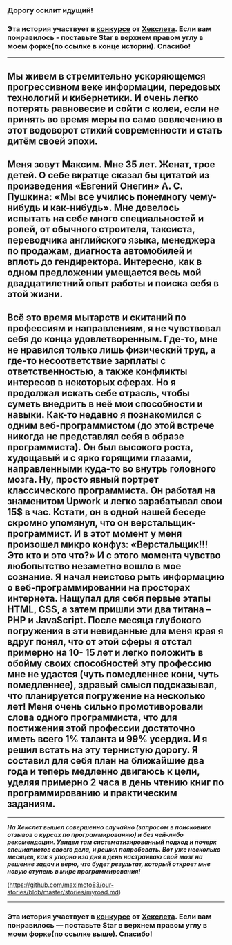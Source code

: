 
### Дорогу осилит идущий!
### Эта история участвует в [конкурсе](http://mystory.hexlet.io/) от [Хекслета](https://ru.hexlet.io/). Если вам понравилось - поставьте Star в верхнем правом углу в моем форке(по ссылке в конце истории). Спасибо!

---
        
Мы живем в стремительно ускоряющемся прогрессивном веке информации, передовых технологий и кибернетики. И очень легко потерять равновесие и сойти с колеи, если не принять во время меры по само вовлечению в этот водоворот  стихий современности и стать дитём своей эпохи.
--- 
Меня зовут Максим. Мне 35 лет. Женат, трое детей. 
О себе вкратце сказал бы цитатой из произведения «Евгений Онегин» А. С. Пушкина: «Мы все учились понемногу чему-нибудь и как-нибудь». Мне довелось испытать на себе много специальностей и ролей, от обычного строителя, таксиста, переводчика английского языка, менеджера по продажам, диагноста автомобилей и вплоть до гендиректора. Интересно, как в одном предложении умещается весь мой двадцатилетний опыт работы и поиска себя в этой жизни. 
---
Всё это время мытарств и скитаний по профессиям и направлениям, я не чувствовал себя до конца удовлетворенным. Где-то, мне не нравился только лишь физический труд, а где-то  несоответствие зарплаты с ответственностью, а также конфликты интересов в некоторых сферах. Но я продолжал искать себе отрасль, чтобы суметь внедрить в неё мои способности и навыки. 
Как-то недавно я познакомился с одним веб-программистом (до этой встрече никогда не представлял себя в образе программиста). Он был высокого роста, худощавый и с ярко горящими глазами, направленными куда-то во внутрь головного мозга. Ну, просто явный портрет классического программиста. Он работал на знаменитом Upwork и легко зарабатывал свои 15$ в час.  Кстати, он в одной нашей беседе скромно упомянул, что он верстальщик-программист. И в этот момент у меня произошел микро конфуз: «Верстальщик!!! Это кто и это что?» И с этого момента чувство любопытство незаметно вошло в мое сознание. Я начал неистово рыть информацию о веб-программировании на просторах интернета. Нащупал для себя первые этапы HTML, CSS, а затем пришли эти два титана – PHP и JavaScript. После месяца глубокого погружения в эти невиданные для меня края я вдруг понял, что от этой сферы я отстал примерно на 10- 15 лет и легко положить в обойму своих способностей эту профессию мне не удастся (чуть помедленнее кони, чуть помедленнее), здравый смысл подсказывал, что планируется погружение на несколько лет! Меня очень сильно промотиворовали слова одного программиста, что для постижения этой профессии достаточно иметь всего 1% таланта и 99% усердия. И я решил встать на эту тернистую дорогу. Я составил для себя план на ближайшие два года и теперь медленно двигаюсь к цели, уделяя примерно 2 часа в день чтению книг по программированию и практическим заданиям.
---
---
***На Хекслет вышел совершенно случайно (запросом в  поисковике отзывов о курсах по программированию) и без чей-либо  рекомендации. Увидел там систематизированный подход и почерк специалистов своего дела, и решил попробовать. Вот уже несколько месяцев, как я упорно изо дня в день настраиваю свой мозг на решение задач и верю, что будет результат, который откроет мне новую ступень в мире программирования!***



                                     





(https://github.com/maximoto83/our-stories/blob/master/stories/myroad.md)

---

### Эта история участвует в [конкурсе](http://mystory.hexlet.io/) от [Хекслета](https://ru.hexlet.io/). Если вам понравилось —  поставьте Star в верхнем правом углу в моем форке(по ссылке выше). Спасибо!
